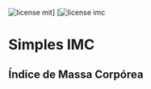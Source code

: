 ![license mit](https://img.shields.io/github/license/mrbrenio/simplesIMC?style=plastic)] [![license imc](https://img.shields.io/badge/MrBrenio-IMC-yellow)

# Simples IMC 

## Índice de Massa Corpórea
